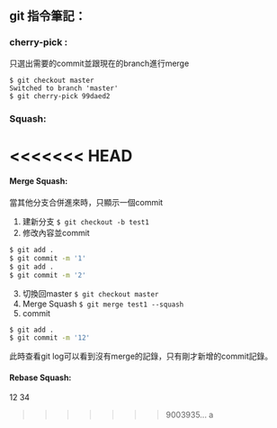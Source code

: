## git 指令筆記：

### cherry-pick :
只選出需要的commit並跟現在的branch進行merge
```
$ git checkout master
Switched to branch 'master'
$ git cherry-pick 99daed2
```

### Squash:
<<<<<<< HEAD
=======

#### Merge Squash:
當其他分支合併進來時，只顯示一個commit</br>
1. 建新分支 `$ git checkout -b test1`
2. 修改內容並commit
```bash
$ git add .
$ git commit -m '1'
$ git add .
$ git commit -m '2'
```
3. 切換回master `$ git checkout master`
4. Merge Squash `$ git merge test1 --squash`
5. commit
```bash
$ git add .
$ git commit -m '12'
```
此時查看git log可以看到沒有merge的記錄，只有剛才新增的commit記錄。

#### Rebase Squash:


12
34
>>>>>>> 9003935... a
